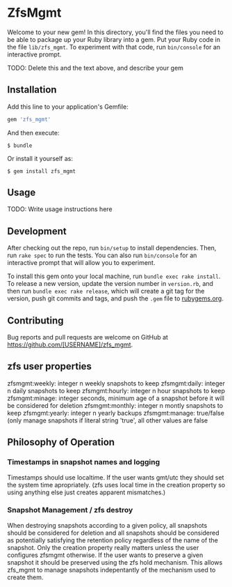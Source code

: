 # ZfsMgmt

Welcome to your new gem! In this directory, you'll find the files you need to be able to package up your Ruby library into a gem. Put your Ruby code in the file `lib/zfs_mgmt`. To experiment with that code, run `bin/console` for an interactive prompt.

TODO: Delete this and the text above, and describe your gem

## Installation

Add this line to your application's Gemfile:

```ruby
gem 'zfs_mgmt'
```

And then execute:

    $ bundle

Or install it yourself as:

    $ gem install zfs_mgmt

## Usage

TODO: Write usage instructions here

## Development

After checking out the repo, run `bin/setup` to install dependencies. Then, run `rake spec` to run the tests. You can also run `bin/console` for an interactive prompt that will allow you to experiment.

To install this gem onto your local machine, run `bundle exec rake install`. To release a new version, update the version number in `version.rb`, and then run `bundle exec rake release`, which will create a git tag for the version, push git commits and tags, and push the `.gem` file to [rubygems.org](https://rubygems.org).

## Contributing

Bug reports and pull requests are welcome on GitHub at https://github.com/[USERNAME]/zfs_mgmt.

## zfs user properties

zfsmgmt:weekly: integer n weekly snapshots to keep
zfsmgmt:daily: integer n daily snapshots to keep
zfsmgmt:hourly: integer n hour snapshots to keep
zfsmgmt:minage: integer seconds, minimum age of a snapshot before it will be considered for deletion
zfsmgmt:monthly: integer n montly snapshots to keep
zfsmgmt:yearly: integer n yearly backups
zfsmgmt:manage: true/false (only manage snapshots if literal string 'true', all other values are false

## Philosophy of Operation

### Timestamps in snapshot names and logging
Timestamps should use localtime. If the user wants gmt/utc they should set the system time apropriately.  (zfs uses local time in the creation property so using anything else just creates apparent mismatches.)

### Snapshot Management / zfs destroy
When destroying snapshots according to a given policy, all snapshots should be considered for deletion and all snapshots should be considered as potentially satisfying the retention policy regardless of the name of the snapshot.  Only the creation property really matters unless the user configures zfsmgmt otherwise.  If the user wants to preserve a given snapshot it should be preserved using the zfs hold mechanism.  This allows zfs_mgmt to manage snapshots indepentantly of the mechanism used to create them.

